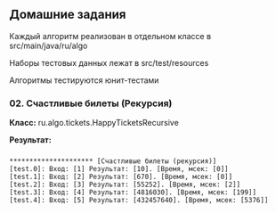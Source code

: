 ## Домашние задания

Каждый алгоритм реализован в отдельном классе в src/main/java/ru/algo

Наборы тестовых данных лежат в src/test/resources

Алгоритмы тестируются юнит-тестами

### 02. Счастливые билеты (Рекурсия)

**Класс:** ru.algo.tickets.HappyTicketsRecursive

**Результат:**

###
    ********************* [Счастливые билеты (рекурсия)]
    [test.0]: Вход: [1] Результат: [10]. [Время, мсек: [0]]
    [test.1]: Вход: [2] Результат: [670]. [Время, мсек: [0]]
    [test.2]: Вход: [3] Результат: [55252]. [Время, мсек: [2]]
    [test.3]: Вход: [4] Результат: [4816030]. [Время, мсек: [199]]
    [test.4]: Вход: [5] Результат: [432457640]. [Время, мсек: [5376]]
###
